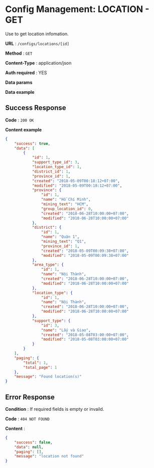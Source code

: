 # Config Management: LOCATION - GET

Use to get location infomation.

**URL** : `/configs/locations/[id]`

**Method** : `GET`

**Content-Type** : application/json

**Auth required** : YES

**Data params**

**Data example**

## Success Response

**Code** : `200 OK`

**Content example**

```json
{
    "success": true,
    "data": [
        {
            "id": 1,
            "support_type_id": 3,
            "location_type_id": 1,
            "district_id": 1,
            "province_id": 1,
            "created": "2018-05-09T00:18:12+07:00",
            "modified": "2018-05-09T00:18:12+07:00",
            "province": {
                "id": 1,
                "name": "Hồ Chí Minh",
                "mining_text": "HCM",
                "group_location_id": 0,
                "created": "2018-06-28T10:00:00+07:00",
                "modified": "2018-06-28T10:00:00+07:00"
            },
            "district": {
                "id": 1,
                "name": "Quận 1",
                "mining_text": "Q1",
                "province_id": 1,
                "created": "2018-05-09T00:09:38+07:00",
                "modified": "2018-05-09T00:09:38+07:00"
            },
            "area_type": {
                "id": 1,
                "name": "Nội Thành",
                "created": "2018-06-28T10:00:00+07:00",
                "modified": "2018-06-28T10:00:00+07:00"
            },
            "location_type": {
                "id": 1,
                "name": "Nội Thành",
                "created": "2018-06-28T10:00:00+07:00",
                "modified": "2018-06-28T10:00:00+07:00"
            },
            "support_type": {
                "id": 3,
                "name": "Lấy và Giao",
                "created": "2018-05-08T03:00:00+07:00",
                "modified": "2018-05-08T03:00:00+07:00"
            }
        }
    ],
    "paging": {
        "total": 1,
        "total_page": 1
    },
    "message": "Found location(s)"
}
```

## Error Response

**Condition** : If required fields is empty or invaild.

**Code** : `404 NOT FOUND`

**Content** :

```json
{
    "success": false,
    "data": null,
    "paging": [],
    "message": "location not found"
}
```
